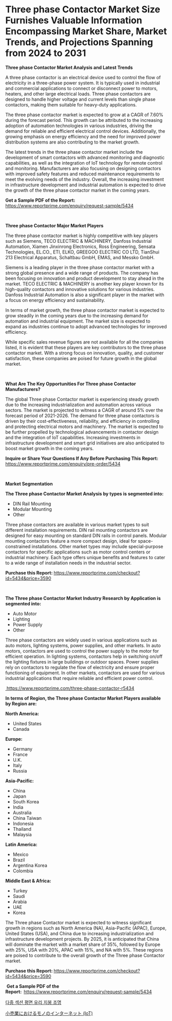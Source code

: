<p><h1>Three phase Contactor Market Size Furnishes Valuable Information Encompassing Market Share, Market Trends, and Projections Spanning from 2024 to 2031</h1></p><p><strong>Three phase Contactor Market Analysis and Latest Trends</strong></p>
<p><p>A three phase contactor is an electrical device used to control the flow of electricity in a three-phase power system. It is typically used in industrial and commercial applications to connect or disconnect power to motors, heaters, and other large electrical loads. Three phase contactors are designed to handle higher voltage and current levels than single phase contactors, making them suitable for heavy-duty applications.</p><p>The three phase contactor market is expected to grow at a CAGR of 7.60% during the forecast period. This growth can be attributed to the increasing adoption of automation technologies in various industries, driving the demand for reliable and efficient electrical control devices. Additionally, the growing emphasis on energy efficiency and the need for improved power distribution systems are also contributing to the market growth.</p><p>The latest trends in the three phase contactor market include the development of smart contactors with advanced monitoring and diagnostic capabilities, as well as the integration of IoT technology for remote control and monitoring. Manufacturers are also focusing on designing contactors with improved safety features and reduced maintenance requirements to meet the evolving needs of the industry. Overall, the increasing investment in infrastructure development and industrial automation is expected to drive the growth of the three phase contactor market in the coming years.</p></p>
<p><strong>Get a Sample PDF of the Report:&nbsp;</strong> <a href="https://www.reportprime.com/enquiry/request-sample/5434">https://www.reportprime.com/enquiry/request-sample/5434</a></p>
<p>&nbsp;</p>
<p><strong>Three phase Contactor Major Market Players</strong></p>
<p><p>The three phase contactor market is highly competitive with key players such as Siemens, TECO ELECTRIC & MACHINERY, Danfoss Industrial Automation, Xiamen Jinxinrong Electronics, Ross Engineering, Sensata Technologies, EL.CO., ETI, ELKO, GREEGOO ELECTRIC CO LTD, TianShui 213 Electrical Apparatus, Schaltbau GmbH, EMAS, and Messko GmbH.</p><p>Siemens is a leading player in the three phase contactor market with a strong global presence and a wide range of products. The company has been focusing on innovation and product development to stay ahead in the market. TECO ELECTRIC & MACHINERY is another key player known for its high-quality contactors and innovative solutions for various industries. Danfoss Industrial Automation is also a significant player in the market with a focus on energy efficiency and sustainability.</p><p>In terms of market growth, the three phase contactor market is expected to grow steadily in the coming years due to the increasing demand for automation and industrial equipment. The market size is expected to expand as industries continue to adopt advanced technologies for improved efficiency.</p><p>While specific sales revenue figures are not available for all the companies listed, it is evident that these players are key contributors to the three phase contactor market. With a strong focus on innovation, quality, and customer satisfaction, these companies are poised for future growth in the global market.</p></p>
<p>&nbsp;</p>
<p><strong>What Are The Key Opportunities For Three phase Contactor Manufacturers?</strong></p>
<p><p>The global Three phase Contactor market is experiencing steady growth due to the increasing industrialization and automation across various sectors. The market is projected to witness a CAGR of around 5% over the forecast period of 2021-2026. The demand for three phase contactors is driven by their cost-effectiveness, reliability, and efficiency in controlling and protecting electrical motors and machinery. The market is expected to be further propelled by technological advancements in contactor design and the integration of IoT capabilities. Increasing investments in infrastructure development and smart grid initiatives are also anticipated to boost market growth in the coming years.</p></p>
<p><strong>Inquire or Share Your Questions If Any Before Purchasing This Report:</strong> <a href="https://www.reportprime.com/enquiry/pre-order/5434">https://www.reportprime.com/enquiry/pre-order/5434</a></p>
<p>&nbsp;</p>
<p><strong>Market Segmentation</strong></p>
<p><strong>The Three phase Contactor Market Analysis by types is segmented into:</strong></p>
<p><ul><li>DIN Rail Mounting</li><li>Modular Mounting</li><li>Other</li></ul></p>
<p><p>Three phase contactors are available in various market types to suit different installation requirements. DIN rail mounting contactors are designed for easy mounting on standard DIN rails in control panels. Modular mounting contactors feature a more compact design, ideal for space-constrained installations. Other market types may include special-purpose contactors for specific applications such as motor control centers or industrial machinery. Each type offers unique benefits and features to cater to a wide range of installation needs in the industrial sector.</p></p>
<p><strong>Purchase this Report:&nbsp;</strong><a href="https://www.reportprime.com/checkout?id=5434&price=3590">https://www.reportprime.com/checkout?id=5434&price=3590</a></p>
<p>&nbsp;</p>
<p><strong>The Three phase Contactor Market Industry Research by Application is segmented into:</strong></p>
<p><ul><li>Auto Motor</li><li>Lighting</li><li>Power Supply</li><li>Other</li></ul></p>
<p><p>Three phase contactors are widely used in various applications such as auto motors, lighting systems, power supplies, and other markets. In auto motors, contactors are used to control the power supply to the motor for efficient operation. In lighting systems, contactors help in switching on/off the lighting fixtures in large buildings or outdoor spaces. Power supplies rely on contactors to regulate the flow of electricity and ensure proper functioning of equipment. In other markets, contactors are used for various industrial applications that require reliable and efficient power control.</p></p>
<p><a href="https://www.reportprime.com/three-phase-contactor-r5434">&nbsp;https://www.reportprime.com/three-phase-contactor-r5434</a></p>
<p><strong>In terms of Region, the Three phase Contactor Market Players available by Region are:</strong></p>
<p>
    <p> <strong> North America: </strong>
        <ul>
            <li>United States</li>
            <li>Canada</li>
        </ul>
        </p> 
    <p> <strong> Europe: </strong>
        <ul>
            <li>Germany</li>
            <li>France</li>
            <li>U.K.</li>
            <li>Italy</li>
            <li>Russia</li>
        </ul>
        </p> 
    <p> <strong> Asia-Pacific: </strong>
        <ul>
            <li>China</li>
            <li>Japan</li>
            <li>South Korea</li>
            <li>India</li>
            <li>Australia</li>
            <li>China Taiwan</li>
            <li>Indonesia</li>
            <li>Thailand</li>
            <li>Malaysia</li>
        </ul>
        </p> 
    <p> <strong> Latin America: </strong>
        <ul>
            <li>Mexico</li>
            <li>Brazil</li>
            <li>Argentina Korea</li>
            <li>Colombia</li>
        </ul>
        </p> 
    <p> <strong> Middle East & Africa: </strong>
        <ul>
            <li>Turkey</li>
            <li>Saudi</li>
            <li>Arabia</li>
            <li>UAE</li>
            <li>Korea</li>
        </ul>
    </p>
    </p>
<p><p>The Three phase Contactor market is expected to witness significant growth in regions such as North America (NA), Asia-Pacific (APAC), Europe, United States (USA), and China due to increasing industrialization and infrastructure development projects. By 2025, it is anticipated that China will dominate the market with a market share of 35%, followed by Europe with 25%, USA with 20%, APAC with 15%, and NA with 5%. These regions are poised to contribute to the overall growth of the Three phase Contactor market.</p></p>
<p><strong>Purchase this Report: </strong><a href="https://www.reportprime.com/checkout?id=5434&price=3590">https://www.reportprime.com/checkout?id=5434&price=3590</a></p>
<p>&nbsp;<strong>Get a Sample PDF of the Report:&nbsp;&nbsp;</strong><a href="https://www.reportprime.com/enquiry/request-sample/5434">https://www.reportprime.com/enquiry/request-sample/5434</a></p>
<p><strong></strong></p>
<p><p><a href="https://github.com/vss5505pa7z1p/Market-Research-Report-List-4/blob/main/3232412104497.md">다중 섹션 평면 유리 지붕 조명</a></p><p><a href="https://github.com/pepo3k/Market-Research-Report-List-3/blob/main/749816384256.md">小売業におけるモノのインターネット (IoT)</a></p></p>